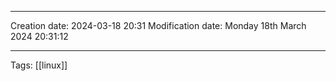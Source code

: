 

----
Creation date: 2024-03-18 20:31
Modification date: Monday 18th March 2024 20:31:12

----

 Tags: [[linux]]

